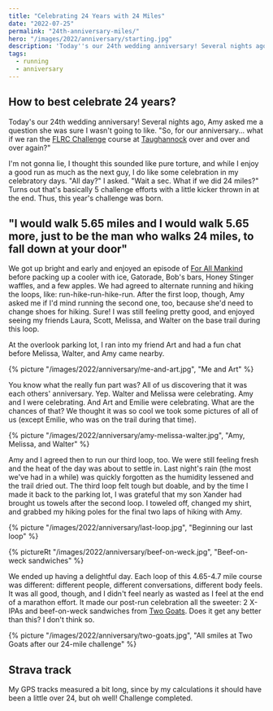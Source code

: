 ```yaml
---
title: "Celebrating 24 Years with 24 Miles"
date: "2022-07-25"
permalink: "24th-anniversary-miles/"
hero: "/images/2022/anniversary/starting.jpg"
description: 'Today''s our 24th wedding anniversary! Several nights ago, Amy asked me a question she was sure I wasn''t going to like. "So, for our anniversary... what if we ran the FLRC Challenge course at Taughannock over and over and over again?"'
tags:
  - running
  - anniversary
---
```


## How to best celebrate 24 years?

Today's our 24th wedding anniversary! Several nights ago, Amy asked me a question she was sure I wasn't going to like. "So, for our anniversary... what if we ran the [FLRC Challenge](https://fingerlakesrunners.org/challenge/) course at [Taughannock](https://taughannock.us/) over and over and over again?"

I'm not gonna lie, I thought this sounded like pure torture, and while I enjoy a good run as much as the next guy, I do like some celebration in my celebratory days. "All day?" I asked. "Wait a sec. What if we did 24 miles?" Turns out that's basically 5 challenge efforts with a little kicker thrown in at the end. Thus, this year's challenge was born.

## "I would walk 5.65 miles and I would walk 5.65 more, just to be the man who walks 24 miles, to fall down at your door"

We got up bright and early and enjoyed an episode of [For All Mankind](<https://en.wikipedia.org/wiki/For_All_Mankind_(TV_series)>) before packing up a cooler with ice, Gatorade, Bob's bars, Honey Stinger waffles, and a few apples. We had agreed to alternate running and hiking the loops, like: run-hike-run-hike-run. After the first loop, though, Amy asked me if I'd mind running the second one, too, because she'd need to change shoes for hiking. Sure! I was still feeling pretty good, and enjoyed seeing my friends Laura, Scott, Melissa, and Walter on the base trail during this loop.

At the overlook parking lot, I ran into my friend Art and had a fun chat before Melissa, Walter, and Amy came nearby.

{% picture "/images/2022/anniversary/me-and-art.jpg", "Me and Art" %}

You know what the really fun part was? All of us discovering that it was each others' anniversary. Yep. Walter and Melissa were celebrating. Amy and I were celebrating. And Art and Emilie were celebrating. What are the chances of that? We thought it was so cool we took some pictures of all of us (except Emilie, who was on the trail during that time).

{% picture "/images/2022/anniversary/amy-melissa-walter.jpg", "Amy, Melissa, and Walter" %}

Amy and I agreed then to run our third loop, too. We were still feeling fresh and the heat of the day was about to settle in. Last night's rain (the most we've had in a while) was quickly forgotten as the humidity lessened and the trail dried out. The third loop felt tough but doable, and by the time I made it back to the parking lot, I was grateful that my son Xander had brought us towels after the second loop. I toweled off, changed my shirt, and grabbed my hiking poles for the final two laps of hiking with Amy.

{% picture "/images/2022/anniversary/last-loop.jpg", "Beginning our last loop" %}

{% pictureRt "/images/2022/anniversary/beef-on-weck.jpg", "Beef-on-weck sandwiches" %}

We ended up having a delightful day. Each loop of this 4.65-4.7 mile course was different: different people, different conversations, different body feels. It was all good, though, and I didn't feel nearly as wasted as I feel at the end of a marathon effort. It made our post-run celebration all the sweeter: 2 X-IPAs and beef-on-weck sandwiches from [Two Goats](https://twogoatsbrewing.com/). Does it get any better than this? I don't think so.

{% picture "/images/2022/anniversary/two-goats.jpg", "All smiles at Two Goats after our 24-mile challenge" %}

## Strava track

My GPS tracks measured a bit long, since by my calculations it should have been a little over 24, but oh well! Challenge completed.

<div class='strava-embed-placeholder' data-embed-type='activity' data-embed-id='7528205673'></div><script src='https://strava-embeds.com/embed.js'></script>
